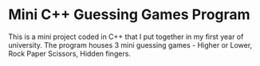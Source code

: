 # Mini C++ Guessing Games Program 

This is a mini project coded in C++ that I put together in my first year of university. The program houses 3 mini guessing games - Higher or Lower, Rock Paper Scissors, Hidden fingers.
